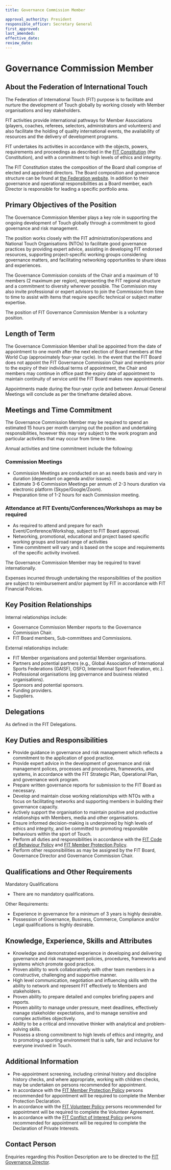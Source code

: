 ```yaml
---
title: Governance Commission Member

approval_authority: President
responsible_officer: Secretary General
first_approved: 
last_amended: 
effective_date: 
review_date: 
---
```


# Governance Commission Member

## About the Federation of International Touch

The Federation of International Touch (FIT) purpose is to facilitate and nurture the development of Touch globally by working closely with Member organisations and key stakeholders.

FIT activities provide international pathways for Member Associations (players, coaches, referees, selectors, administrators and volunteers) and also facilitate the holding of quality international events, the availability of resources and the delivery of development programs.

FIT undertakes its activities in accordance with the objects, powers, requirements and proceedings as described in the [FIT Constitution] (the Constitution), and with a commitment to high levels of ethics and integrity.

The FIT Constitution states the composition of the Board shall comprise of elected and appointed directors. The Board composition and governance structure can be found at [the Federation website]. In addition to their governance and operational responsibilities as a Board member, each Director is responsible for leading a specific portfolio area.

## Primary Objectives of the Position

The Governance Commission Member plays a key role in supporting the ongoing development of Touch globally through a commitment to good governance and risk management.

The position works closely with the FIT administration/operations and National Touch Organisations (NTOs) to facilitate good governance practices by providing expert advice, assisting in developing FIT endorsed resources, supporting project-specific working groups considering governance matters, and facilitating networking opportunities to share ideas and experiences.

The Governance Commission consists of the Chair and a maximum of 10 members (2 maximum per region), representing the FIT regional structure and a commitment to diversity wherever possible. The Commission may also invite professional or expert advisors to join the Commission from time to time to assist with items that require specific technical or subject matter expertise.

The position of FIT Governance Commission Member is a voluntary position.

## Length of Term

The Governance Commission Member shall be appointed from the date of appointment to one month after the next election of Board members at the World Cup (approximately four-year cycle). In the event that the FIT Board does not appoint the FIT Governance Commission Chair and members prior to the expiry of their individual terms of appointment, the Chair and members may continue in office past the expiry date of appointment to maintain continuity of service until the FIT Board makes new appointments.

Appointments made during the four-year cycle and between Annual General Meetings will conclude as per the timeframe detailed above.

## Meetings and Time Commitment

The Governance Commission Member may be required to spend an estimated 15 hours per month carrying out the position and undertaking responsibilities, however this may vary subject to the work program and particular activities that may occur from time to time.

Annual activities and time commitment include the following:

### Commission Meetings

-   Commission Meetings are conducted on an as needs basis and vary in duration (dependant on agenda and/or issues).
-   Estimate 3-6 Commission Meetings per annum of 2-3 hours duration via electronic platform (Skype/Google/Zoom).
-   Preparation time of 1-2 hours for each Commission meeting.

### Attendance at FIT Events/Conferences/Workshops as may be required

-   As required to attend and prepare for each Event/Conference/Workshop, subject to FIT Board approval.
-   Networking, promotional, educational and project based specific working groups and broad range of activities
-   Time commitment will vary and is based on the scope and requirements of the specific activity involved.

The Governance Commission Member may be required to travel internationally.

Expenses incurred through undertaking the responsibilities of the position are subject to reimbursement and/or payment by FIT in accordance with FIT Financial Policies.

## Key Position Relationships

Internal relationships include:

-   Governance Commission Member reports to the Governance Commission Chair.
-   FIT Board members, Sub-committees and Commissions.

External relationships include:

-   FIT Member organisations and potential Member organisations.
-   Partners and potential partners (e.g., Global Association of International Sports Federations (GAISF), OSFO, International Sport Federation, etc.).
-   Professional organisations (eg governance and business related organisations).
-   Sponsors and potential sponsors.
-   Funding providers.
-   Suppliers.

## Delegations

As defined in the FIT Delegations.

## Key Duties and Responsibilities

-   Provide guidance in governance and risk management which reflects a commitment to the application of good practice.
-   Provide expert advice in the development of governance and risk management polices, processes and procedures, frameworks, and systems, in accordance with the FIT Strategic Plan, Operational Plan, and governance work program.
-   Prepare written governance reports for submission to the FIT Board as necessary.
-   Develop and maintain close working relationships with NTOs with a focus on facilitating networks and supporting members in building their governance capacity.
-   Actively support the organisation to maintain positive and productive relationships with Members, media and other organisations.
-   Ensure informed decision-making is underpinned by high levels of ethics and integrity, and be committed to promoting responsible behaviours within the sport of Touch.
-   Perform all duties and responsibilities in accordance with the [FIT Code of Behaviour Policy] and [FIT Member Protection Policy].
-   Perform other responsibilities as may be assigned by the FIT Board, Governance Director and Governance Commission Chair.

## Qualifications and Other Requirements

Mandatory Qualifications

-   There are no mandatory qualifications.

Other Requirements:

-   Experience in governance for a minimum of 3 years is highly desirable.
-   Possession of Governance, Business, Commerce, Compliance and/or Legal qualifications is highly desirable.

## Knowledge, Experience, Skills and Attributes

-   Knowledge and demonstrated experience in developing and delivering governance and risk management policies, procedures, frameworks and systems which promote good practice.
-   Proven ability to work collaboratively with other team members in a constructive, challenging and supportive manner.
-   High level communication, negotiation and influencing skills with the ability to network and represent FIT effectively to Members and stakeholders.
-   Proven ability to prepare detailed and complex briefing papers and reports.
-   Proven ability to manage under pressure, meet deadlines, effectively manage stakeholder expectations, and to manage sensitive and complex activities objectively.
-   Ability to be a critical and innovative thinker with analytical and problem-solving skills.
-   Possess a strong commitment to high levels of ethics and integrity, and to promoting a sporting environment that is safe, fair and inclusive for everyone involved in Touch.

## Additional Information

-   Pre-appointment screening, including criminal history and discipline history checks, and where appropriate, working with children checks, may be undertaken on persons recommended for appointment.
-   In accordance with the [FIT Member Protection Policy] persons recommended for appointment will be required to complete the Member Protection Declaration.
-   In accordance with the [FIT Volunteer Policy] persons recommended for appointment will be required to complete the Volunteer Agreement. 
-   In accordance with the [FIT Conflict of Interest Policy] persons recommended for appointment will be required to complete the Declaration of Private Interests.

## Contact Person

Enquiries regarding this Position Description are to be directed to the [FIT Governance Director].


[FIT Governance Director]: mailto:governance@internationaltouch.org
[FIT Code of Behaviour Policy]: /policy/code-of-behaviour/
[FIT Conflict of Interest Policy]: /policy/conflict-of-interest/
[FIT Constitution]: /constitution/
[FIT Member Protection Policy]: /policy/member-protection/
[FIT Volunteer Policy]: /policy/volunteer/
[the Federation website]: https://www.internationaltouch.org/
